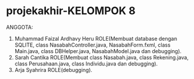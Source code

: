 # projekakhir-KELOMPOK 8

ANGGOTA:
1. Muhammad Faizal Ardhavy Heru ROLE(Membuat database dengan SQLITE, class NasabahController.java, NasabahForm.fxml, class Main.java, class DBHelper.java, NasabahModel.java dan debugging).
2. Sarah Cantika ROLE(Membuat class Nasabah.java, class Rekening.java, class Perusahaan.java, class Individu.java dan debugging).
3. Arja Syahrira ROLE(debugging).
